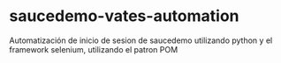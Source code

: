# saucedemo-vates-automation
Automatización de inicio de sesion de saucedemo utilizando python y el framework selenium, utilizando el patron POM
